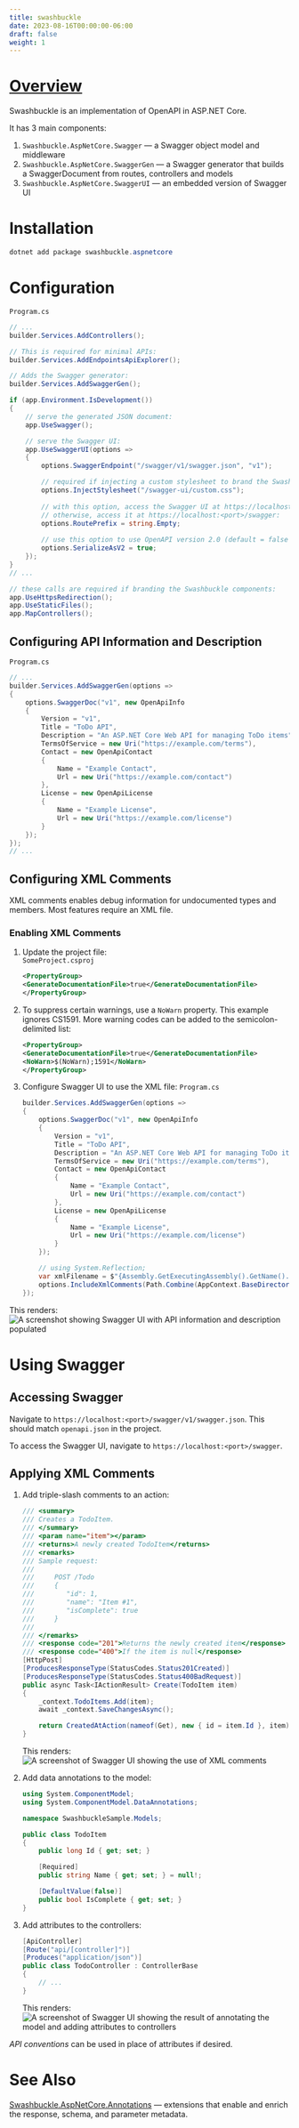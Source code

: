 ```yaml
---
title: swashbuckle
date: 2023-08-16T00:00:00-06:00
draft: false
weight: 1
---
```


# [Overview](https://learn.microsoft.com/en-us/aspnet/core/tutorials/getting-started-with-swashbuckle?view=aspnetcore-7.0&tabs=netcore-cli)  
Swashbuckle is an implementation of OpenAPI in ASP.NET Core.

It has 3 main components:
1. `Swashbuckle.AspNetCore.Swagger` — a Swagger object model and middleware
2. `Swashbuckle.AspNetCore.SwaggerGen` — a Swagger generator that builds a SwaggerDocument from routes, controllers and models
3. `Swashbuckle.AspNetCore.SwaggerUI` — an embedded version of Swagger UI 

# Installation
```powershell
dotnet add package swashbuckle.aspnetcore
```

# Configuration
`Program.cs`
```cs {hl_lines=[5,8]}
// ...
builder.Services.AddControllers();

// This is required for minimal APIs:
builder.Services.AddEndpointsApiExplorer();

// Adds the Swagger generator:
builder.Services.AddSwaggerGen();

if (app.Environment.IsDevelopment())
{
    // serve the generated JSON document:
    app.UseSwagger();

    // serve the Swagger UI:
    app.UseSwaggerUI(options =>
    {
        options.SwaggerEndpoint("/swagger/v1/swagger.json", "v1");

        // required if injecting a custom stylesheet to brand the Swashbuckle components:
        options.InjectStylesheet("/swagger-ui/custom.css");
   
        // with this option, access the Swagger UI at https://localhost:<port>
        // otherwise, access it at https://localhost:<port>/swagger:
        options.RoutePrefix = string.Empty;
        
        // use this option to use OpenAPI version 2.0 (default = false (3.0)):
        options.SerializeAsV2 = true;
    });
}
// ...

// these calls are required if branding the Swashbuckle components:
app.UseHttpsRedirection();
app.UseStaticFiles();
app.MapControllers();
```

## Configuring API Information and Description
`Program.cs`
```cs
// ...
builder.Services.AddSwaggerGen(options =>
{
    options.SwaggerDoc("v1", new OpenApiInfo
    {
        Version = "v1",
        Title = "ToDo API",
        Description = "An ASP.NET Core Web API for managing ToDo items",
        TermsOfService = new Uri("https://example.com/terms"),
        Contact = new OpenApiContact
        {
            Name = "Example Contact",
            Url = new Uri("https://example.com/contact")
        },
        License = new OpenApiLicense
        {
            Name = "Example License",
            Url = new Uri("https://example.com/license")
        }
    });
});
// ...
```

## Configuring XML Comments
XML comments enables debug information for undocumented types and members. Most features require an XML file.

### Enabling XML Comments
1. Update the project file:  
    `SomeProject.csproj`
    ```xml
    <PropertyGroup>
    <GenerateDocumentationFile>true</GenerateDocumentationFile>
    </PropertyGroup>
    ```
2. To suppress certain warnings, use a `NoWarn` property. This example ignores CS1591. More warning codes can be added to the semicolon-delimited list:
    ```xml
    <PropertyGroup>
    <GenerateDocumentationFile>true</GenerateDocumentationFile>
    <NoWarn>$(NoWarn);1591</NoWarn>
    </PropertyGroup>
    ```
3. Configure Swagger UI to use the XML file:
    `Program.cs`  
    ```cs
    builder.Services.AddSwaggerGen(options =>
    {
        options.SwaggerDoc("v1", new OpenApiInfo
        {
            Version = "v1",
            Title = "ToDo API",
            Description = "An ASP.NET Core Web API for managing ToDo items",
            TermsOfService = new Uri("https://example.com/terms"),
            Contact = new OpenApiContact
            {
                Name = "Example Contact",
                Url = new Uri("https://example.com/contact")
            },
            License = new OpenApiLicense
            {
                Name = "Example License",
                Url = new Uri("https://example.com/license")
            }
        });

        // using System.Reflection;
        var xmlFilename = $"{Assembly.GetExecutingAssembly().GetName().Name}.xml";
        options.IncludeXmlComments(Path.Combine(AppContext.BaseDirectory, xmlFilename));
    });
    ```

This renders:  
![A screenshot showing Swagger UI with API information and description populated](./image.png)

# Using Swagger
## Accessing Swagger
Navigate to `https://localhost:<port>/swagger/v1/swagger.json`.  This should match `openapi.json` in the project.

To access the Swagger UI, navigate to `https://localhost:<port>/swagger`.

## Applying XML Comments
1. Add triple-slash comments to an action:
    ```cs
    /// <summary>
    /// Creates a TodoItem.
    /// </summary>
    /// <param name="item"></param>
    /// <returns>A newly created TodoItem</returns>
    /// <remarks>
    /// Sample request:
    ///
    ///     POST /Todo
    ///     {
    ///        "id": 1,
    ///        "name": "Item #1",
    ///        "isComplete": true
    ///     }
    ///
    /// </remarks>
    /// <response code="201">Returns the newly created item</response>
    /// <response code="400">If the item is null</response>
    [HttpPost]
    [ProducesResponseType(StatusCodes.Status201Created)]
    [ProducesResponseType(StatusCodes.Status400BadRequest)]
    public async Task<IActionResult> Create(TodoItem item)
    {
        _context.TodoItems.Add(item);
        await _context.SaveChangesAsync();

        return CreatedAtAction(nameof(Get), new { id = item.Id }, item);
    }
    ```

    This renders:  
    ![A screenshot of Swagger UI showing the use of XML comments](./image-1.png)

2. Add data annotations to the model: 
    ```cs
    using System.ComponentModel;
    using System.ComponentModel.DataAnnotations;

    namespace SwashbuckleSample.Models;

    public class TodoItem
    {
        public long Id { get; set; }

        [Required]
        public string Name { get; set; } = null!;

        [DefaultValue(false)]
        public bool IsComplete { get; set; }
    }
    ```

3. Add attributes to the controllers:
    ```cs
    [ApiController]
    [Route("api/[controller]")]
    [Produces("application/json")]
    public class TodoController : ControllerBase
    {
        // ...
    }
    ```

    This renders:  
    ![A screenshot of Swagger UI showing the result of annotating the model and adding attributes to controllers](./image-2.png)

*API conventions* can be used in place of attributes if desired.

# See Also
[Swashbuckle.AspNetCore.Annotations](https://github.com/domaindrivendev/Swashbuckle.AspNetCore/#swashbuckleaspnetcoreannotations) — extensions that enable and enrich the response, schema, and parameter metadata.